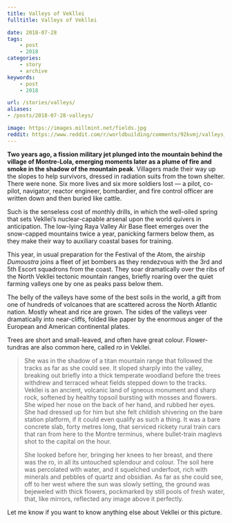 ```yaml
---
title: Valleys of Vekllei
fulltitle: Valleys of Vekllei

date: 2018-07-28
tags:
    - post
    - 2018
categories:
    - story
    - archive
keywords:
    - post
    - 2018

url: /stories/valleys/
aliases:
- /posts/2018-07-28-valleys/

image: https://images.millmint.net/fields.jpg
reddit: https://www.reddit.com/r/worldbuilding/comments/92kvmj/valleys_of_vekllei/
---
```


**Two years ago, a fission military jet plunged into the mountain behind the village of Montre-Lola, emerging moments later as a plume of fire and smoke in the shadow of the mountain peak**. Villagers made their way up the slopes to help survivors, dressed in radiation suits from the town shelter. There were none. Six more lives and six more soldiers lost  —  a pilot, co-pilot, navigator, reactor engineer, bombardier, and fire control officer are written down and then buried like cattle.

Such is the senseless cost of monthly drills, in which the well-oiled spring that sets Vekllei’s nuclear-capable arsenal upon the world quivers in anticipation. The low-lying Raya Valley Air Base fleet emerges over the snow-capped mountains twice a year, panicking farmers below them, as they make their way to auxiliary coastal bases for training.

This year, in usual preparation for the Festival of the Atom, the airship *Dumoustra* joins a fleet of jet bombers as they rendezvous with the 3rd and 5th Escort squadrons from the coast. They soar dramatically over the ribs of the North Vekllei tectonic mountain ranges, briefly roaring over the quiet farming valleys one by one as peaks pass below them.

The belly of the valleys have some of the best soils in the world, a gift from one of hundreds of volcanoes that are scattered across the North Atlantic nation. Mostly wheat and rice are grown. The sides of the valleys veer dramatically into near-cliffs, folded like paper by the enormous anger of the European and American continental plates.

Trees are short and small-leaved, and often have great colour. Flower-tundras are also common here, called *ro* in Vekllei.

>She was in the shadow of a titan mountain range that followed the tracks as far as she could see. It sloped sharply into the valley, breaking out briefly into a thick temperate woodland before the trees withdrew and terraced wheat fields stepped down to the tracks. Vekllei is an ancient, volcanic land of igneous monument and sharp rock, softened by healthy topsoil bursting with mosses and flowers. She wiped her nose on the back of her hand, and rubbed her eyes. She had dressed up for him but she felt childish shivering on the bare station platform, if it could even qualify as such a thing. It was a bare concrete slab, forty metres long, that serviced rickety rural train cars that ran from here to the Montre terminus, where bullet-train maglevs shot to the capital on the hour.
>
>She looked before her, bringing her knees to her breast, and there was the ro, in all its untouched splendour and colour. The soil here was percolated with water, and it squelched underfoot, rich with minerals and pebbles of quartz and obsidian. As far as she could see, off to her west where the sun was slowly setting, the ground was bejeweled with thick flowers, pockmarked by still pools of fresh water, that, like mirrors, reflected any image above it perfectly.

Let me know if you want to know anything else about Vekllei or this picture.
